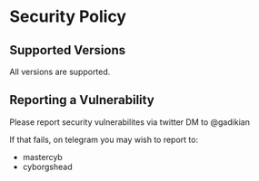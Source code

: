 # Security Policy

## Supported Versions

All versions are supported. 


## Reporting a Vulnerability

Please report security vulnerabilites via twitter DM to @gadikian

If that fails, on telegram you may wish to report to:

* mastercyb
* cyborgshead
